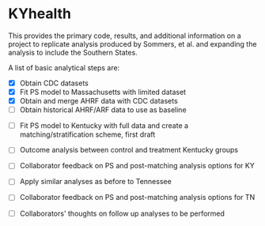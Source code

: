 # KYhealth

This provides the primary code, results, and additional information on a project to replicate analysis produced by Sommers, et al. and expanding the analysis to include the Southern States.  

A list of basic analytical steps are:
- [x]	Obtain CDC datasets
- [x]	Fit PS model to Massachusetts with limited dataset
- [x]	Obtain and merge AHRF data with CDC datasets
- [ ]	Obtain historical AHRF/ARF data to use as baseline 

<!--- Monday, February 29 --->
- [ ]	Fit PS model to Kentucky with full data and create a matching/stratification scheme, first draft 

<!--- Friday, March 4 --->
- [ ]	Outcome analysis between control and treatment Kentucky groups 

<!--- Wednesday, March 9 --->
- [ ]	Collaborator feedback on PS and post-matching analysis options for KY 

<!--- to them by Wednesday, March 9 --->
- [ ]	Apply similar analyses as before to Tennessee 

<!--- by Tuesday, March 15 --->
- [ ]	Collaborator feedback on PS and post-matching analysis options for TN 

<!--- to them by Tuesday, March 15 --->
- [ ]	Collaborators' thoughts on follow up analyses to be performed 

<!--- Friday, March 19 --->


